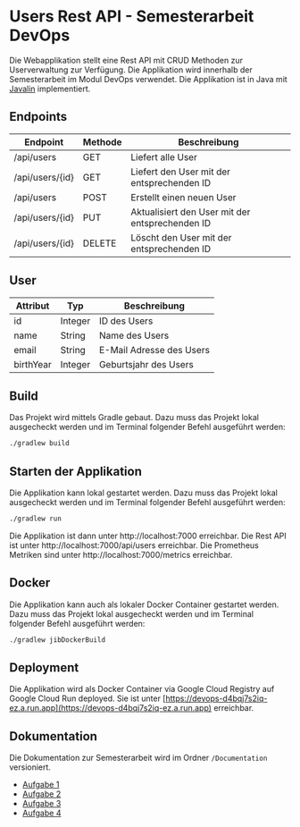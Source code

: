 # Users Rest API - Semesterarbeit DevOps
Die Webapplikation stellt eine Rest API mit CRUD Methoden zur Userverwaltung zur Verfügung. Die Applikation wird innerhalb der Semesterarbeit im Modul DevOps verwendet. Die Applikation ist in Java mit [Javalin](https://javalin.io) implementiert. 
## Endpoints
| Endpoint        | Methode | Beschreibung                                    |
|-----------------|---------|-------------------------------------------------|
| /api/users      | GET     | Liefert alle User                               |
| /api/users/{id} | GET     | Liefert den User mit der entsprechenden ID      |
| /api/users      | POST    | Erstellt einen neuen User                       |
| /api/users/{id} | PUT     | Aktualisiert den User mit der entsprechenden ID |
| /api/users/{id} | DELETE  | Löscht den User mit der entsprechenden ID       |
## User
| Attribut        | Typ | Beschreibung |
|-----------------|--| --- |
| id              | Integer | ID des Users |
| name            | String | Name des Users |
| email           | String | E-Mail Adresse des Users |
| birthYear       | Integer | Geburtsjahr des Users |

## Build
Das Projekt wird mittels Gradle gebaut. Dazu muss das Projekt lokal ausgecheckt werden und im Terminal folgender Befehl ausgeführt werden:
```bash
./gradlew build
```
## Starten der Applikation
Die Applikation kann lokal gestartet werden. Dazu muss das Projekt lokal ausgecheckt werden und im Terminal folgender Befehl ausgeführt werden:
```bash
./gradlew run
```
Die Applikation ist dann unter http://localhost:7000 erreichbar. Die Rest API ist unter http://localhost:7000/api/users erreichbar. 
Die Prometheus Metriken sind unter http://localhost:7000/metrics erreichbar.

## Docker
Die Applikation kann auch als lokaler Docker Container gestartet werden. Dazu muss das Projekt lokal ausgecheckt werden und im Terminal folgender Befehl ausgeführt werden:
```bash
./gradlew jibDockerBuild
```

## Deployment
Die Applikation wird als Docker Container via Google Cloud Registry auf Google Cloud Run deployed. Sie ist unter [https://devops-d4bqj7s2iq-ez.a.run.app](https://devops-d4bqj7s2iq-ez.a.run.app) erreichbar.

## Dokumentation
Die Dokumentation zur Semesterarbeit wird im Ordner `/Documentation` versioniert.
- [Aufgabe 1](./Documentation/Aufgabe_1.md)
- [Aufgabe 2](./Documentation/Aufgabe_2.md)
- [Aufgabe 3](./Documentation/Aufgabe_3.md)
- [Aufgabe 4](./Documentation/Aufgabe_4.md)

